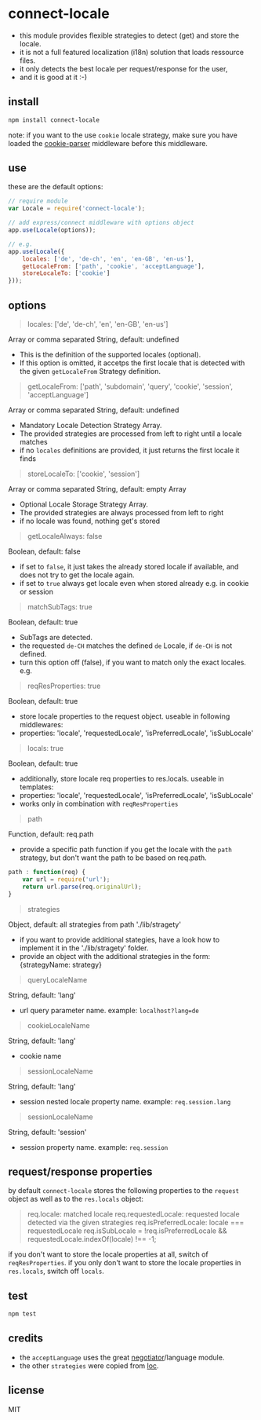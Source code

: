 # connect-locale

 - this module provides flexible strategies to detect (get) and store the locale.
 - it is not a full featured localization (i18n) solution that loads ressource files.
 - it only detects the best locale per request/response for the user,
 - and it is good at it :-)


## install
```bash
npm install connect-locale
```
note: if you want to the use `cookie` locale strategy, make sure you have loaded the [cookie-parser](https://github.com/expressjs/cookie-parser) middleware before this middleware.

## use

these are the default options:

```js
// require module
var Locale = require('connect-locale');

// add express/connect middleware with options object
app.use(Locale(options));

// e.g.
app.use(Locale({
    locales: ['de', 'de-ch', 'en', 'en-GB', 'en-us'],
    getLocaleFrom: ['path', 'cookie', 'acceptLanguage'],
    storeLocaleTo: ['cookie']
}));
```

## options

> locales: ['de', 'de-ch', 'en', 'en-GB', 'en-us']

Array or comma separated String, default: undefined

 - This is the definition of the supported locales (optional).
 - If this option is omitted, it accetps the first locale that is detected with the given `getLocaleFrom` Strategy definition.


> getLocaleFrom: ['path', 'subdomain', 'query', 'cookie', 'session', 'acceptLanguage']

Array or comma separated String, default: undefined

 - Mandatory Locale Detection Strategy Array.
 - The provided strategies are processed from left to right until a locale matches
 - if no `locales` definitions are provided, it just returns the first locale it finds


> storeLocaleTo: ['cookie', 'session']

Array or comma separated String, default: empty Array

 - Optional Locale Storage Strategy Array.
 - The provided strategies are always processed from left to right
 - if no locale was found, nothing get's stored

> getLocaleAlways: false

Boolean, default: false

 - if set to `false`, it just takes the already stored locale if available, and does not try to get the locale again. 
 - if set to `true` always get locale even when stored already e.g. in cookie or session

> matchSubTags: true

Boolean, default: true

 - SubTags are detected. 
 - the requested `de-CH` matches the defined `de` Locale, if `de-CH` is not defined.
 - turn this option off (false), if you want to match only the exact locales. e.g. 


> reqResProperties: true
                
Boolean, default: true

 - store locale properties to the request object. useable in following middlewares:
 - properties: 'locale', 'requestedLocale', 'isPreferredLocale', 'isSubLocale'


> locals: true

Boolean, default: true

 - additionally, store locale req properties to res.locals. useable in templates:
 - properties: 'locale', 'requestedLocale', 'isPreferredLocale', 'isSubLocale'
 - works only in combination with `reqResProperties`


> path

Function, default: req.path

 - provide a specific path function if you get the locale with the `path` strategy, but don't want the path to be based on req.path.
  
  ```js
  path : function(req) {
  	  var url = require('url');
  	  return url.parse(req.originalUrl);
  }
  ```

> strategies

Object, default: all strategies from path './lib/stragety'

 - if you want to provide additional stategies, have a look how to implement it in the './lib/stragety' folder.
 - provide an object with the additional strategies in the form: {strategyName: strategy}
  
> queryLocaleName

String, default: 'lang'

 - url query parameter name. example: `localhost?lang=de`

> cookieLocaleName

String, default: 'lang'

 - cookie name
  
> sessionLocaleName

String, default: 'lang'

 - session nested locale property name. example: `req.session.lang`
	  

> sessionLocaleName

String, default: 'session'

 - session property name. example: `req.session`
	 

## request/response properties

by default `connect-locale` stores the following properties to the `request` object as well as to the `res.locals` object:

>    req.locale: matched locale
>    req.requestedLocale: requested locale detected via the given strategies
>    req.isPreferredLocale:  locale === requestedLocale
>    req.isSubLocale = !req.isPreferredLocale && requestedLocale.indexOf(locale) !== -1;

if you don't want to store the locale properties at all, switch of  `reqResProperties`.
if you only don't want to store the locale properties in `res.locals`, switch off `locals`.



## test
```bash
npm test
```

## credits
 * the `acceptLanguage` uses the great [negotiator](https://github.com/jshttp/negotiator)/language module.
 * the other `strategies` were copied from [loc](https://github.com/intesso/loc).

## license
MIT
